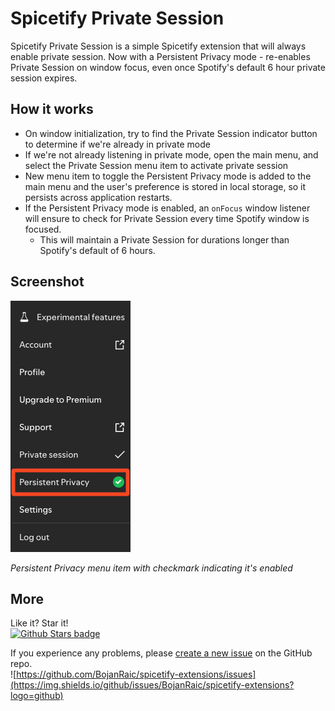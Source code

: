 # Spicetify Private Session

Spicetify Private Session is a simple Spicetify extension that will always enable private session. 
Now with a Persistent Privacy mode - re-enables Private Session on window focus, even once Spotify's default 6 hour private session expires. 

## How it works
- On window initialization, try to find the Private Session indicator button to determine if we're already in private mode
- If we're not already listening in private mode, open the main menu, and select the Private Session menu item to activate private session
- New menu item to toggle the Persistent Privacy mode is added to the main menu and the user's preference is stored in local storage, so it persists across application restarts. 
- If the Persistent Privacy mode is enabled, an `onFocus` window listener will ensure to check for Private Session every time Spotify window is focused. 
  - This will maintain a Private Session for durations longer than Spotify's default of 6 hours. 

## Screenshot

![Persistent Privacy menu item](persistent.png)

*Persistent Privacy menu item with checkmark indicating it's enabled*

##  More
Like it? Star it!    
[![Github Stars badge](https://img.shields.io/github/stars/BojanRaic/spicetify-extensions?logo=github&style=social)](https://github.com/BojanRaic/spicetify-extensions/)

If you experience any problems, please [create a new issue](https://github.com/BojanRaic/spicetify-extensions/issues/new/choose) on the GitHub repo.    
![https://github.com/BojanRaic/spicetify-extensions/issues](https://img.shields.io/github/issues/BojanRaic/spicetify-extensions?logo=github)